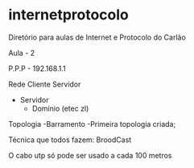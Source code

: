 # internetprotocolo

Diretório para aulas de Internet e Protocolo do Carlão

Aula - 2

P.P.P - 192.168.1.1

Rede Cliente Servidor
- Servidor
	- Domínio (etec zl)


Topologia
-Barramento
	-Primeira topologia criada;
	
Técnica que todos fazem: BroodCast

O cabo utp só pode ser usado a cada 100 metros



